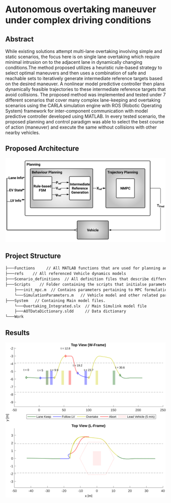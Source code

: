# Autonomous overtaking maneuver under complex driving conditions

## Abstract
While existing solutions attempt multi-lane overtaking involving simple and
static scenarios, the focus here is on single lane overtaking which require minimal intrusion
on to the adjacent lane in dynamically changing conditions.The method proposed utilizes
a heuristic rule-based strategy to select optimal maneuvers and then uses a combination of
safe and reachable sets to iteratively generate intermediate reference targets based on the
desired maneuver. A nonlinear model predictive controller then plans dynamically feasible
trajectories to these intermediate reference targets that avoid collisions. The proposed
method was implemented and tested under 7 different scenarios that cover many complex
lane-keeping and overtaking scenarios using the CARLA simulation engine with ROS
(Robotic Operating System) framework for inter-component communication with model
predictive controller developed using MATLAB. In every tested scenario, the proposed
planning and control paradigm was able to select the best course of action (maneuver)
and execute the same without collisions with other nearby vehicles.

## Proposed Architecture
 ![Alt text](images/ProposedPipeline.svg?raw=true "Proposed Architecture") 

## Project Structure
```bash
├───Functions     // All MATLAB functions that are used for planning and control scheme 
├───refs    // All referenced Vehicle dynamics models
├───Scenario_definitions  // All definition files that describe different overtaking scenarios, postions of other actors, lane configurations etc.
├───Scripts    // Folder containing the scripts that initialse parameters and necessary structures in the base workspace.
    ├───init_mpc.m  // Contains parameters pertaining to MPC formulation. 
    └───SimulationParameters.m   // Vehicle model and other related parameters
├───System   // Containing Main model files.
    └───Overtaking_Integrated.slx  // Main Simulink model file
    ├───AOTDataDictionary.sldd     // Data dictionary
└───Work
```   



## Results
 ![Alt text](results/Abort_TopView.svg?raw=true "Title") 


